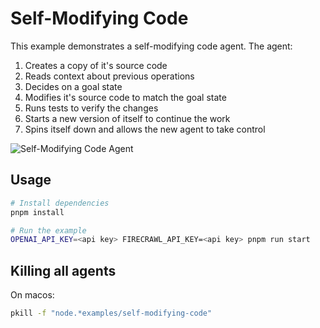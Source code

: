 # Self-Modifying Code

This example demonstrates a self-modifying code agent. The agent:

1. Creates a copy of it's source code
2. Reads context about previous operations
3. Decides on a goal state
4. Modifies it's source code to match the goal state
5. Runs tests to verify the changes
6. Starts a new version of itself to continue the work
7. Spins itself down and allows the new agent to take control

![Self-Modifying Code Agent](https://card-images.netrunnerdb.com/v2/large/03046.jpg)

## Usage

```bash
# Install dependencies
pnpm install

# Run the example
OPENAI_API_KEY=<api key> FIRECRAWL_API_KEY=<api key> pnpm run start
```

## Killing all agents

On macos:

```bash
pkill -f "node.*examples/self-modifying-code"
```
